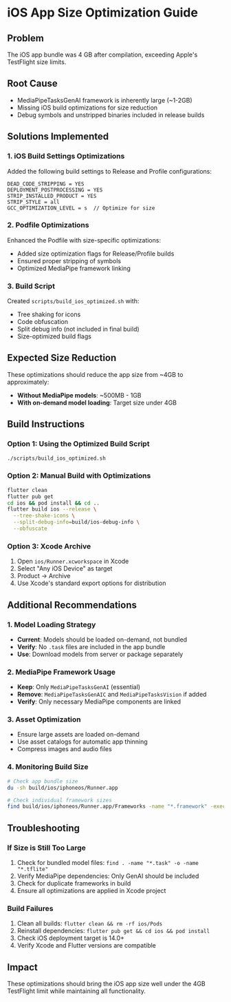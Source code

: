 # iOS App Size Optimization Guide

## Problem
The iOS app bundle was 4 GB after compilation, exceeding Apple's TestFlight size limits.

## Root Cause
- MediaPipeTasksGenAI framework is inherently large (~1-2GB)
- Missing iOS build optimizations for size reduction
- Debug symbols and unstripped binaries included in release builds

## Solutions Implemented

### 1. iOS Build Settings Optimizations
Added the following build settings to Release and Profile configurations:

```
DEAD_CODE_STRIPPING = YES
DEPLOYMENT_POSTPROCESSING = YES  
STRIP_INSTALLED_PRODUCT = YES
STRIP_STYLE = all
GCC_OPTIMIZATION_LEVEL = s  // Optimize for size
```

### 2. Podfile Optimizations
Enhanced the Podfile with size-specific optimizations:
- Added size optimization flags for Release/Profile builds
- Ensured proper stripping of symbols
- Optimized MediaPipe framework linking

### 3. Build Script
Created `scripts/build_ios_optimized.sh` with:
- Tree shaking for icons
- Code obfuscation
- Split debug info (not included in final build)
- Size-optimized build flags

## Expected Size Reduction
These optimizations should reduce the app size from ~4GB to approximately:
- **Without MediaPipe models**: ~500MB - 1GB
- **With on-demand model loading**: Target size under 4GB

## Build Instructions

### Option 1: Using the Optimized Build Script
```bash
./scripts/build_ios_optimized.sh
```

### Option 2: Manual Build with Optimizations
```bash
flutter clean
flutter pub get
cd ios && pod install && cd ..
flutter build ios --release \
  --tree-shake-icons \
  --split-debug-info=build/ios-debug-info \
  --obfuscate
```

### Option 3: Xcode Archive
1. Open `ios/Runner.xcworkspace` in Xcode
2. Select "Any iOS Device" as target
3. Product → Archive
4. Use Xcode's standard export options for distribution

## Additional Recommendations

### 1. Model Loading Strategy
- **Current**: Models should be loaded on-demand, not bundled
- **Verify**: No `.task` files are included in the app bundle
- **Use**: Download models from server or package separately

### 2. MediaPipe Framework Usage
- **Keep**: Only `MediaPipeTasksGenAI` (essential)
- **Remove**: `MediaPipeTasksGenAIC` and `MediaPipeTasksVision` if added
- **Verify**: Only necessary MediaPipe components are linked

### 3. Asset Optimization
- Ensure large assets are loaded on-demand
- Use asset catalogs for automatic app thinning
- Compress images and audio files

### 4. Monitoring Build Size
```bash
# Check app bundle size
du -sh build/ios/iphoneos/Runner.app

# Check individual framework sizes
find build/ios/iphoneos/Runner.app/Frameworks -name "*.framework" -exec du -sh {} \;
```

## Troubleshooting

### If Size is Still Too Large
1. Check for bundled model files: `find . -name "*.task" -o -name "*.tflite"`
2. Verify MediaPipe dependencies: Only GenAI should be included
3. Check for duplicate frameworks in build
4. Ensure all optimizations are applied in Xcode project

### Build Failures
1. Clean all builds: `flutter clean && rm -rf ios/Pods`
2. Reinstall dependencies: `flutter pub get && cd ios && pod install`
3. Check iOS deployment target is 14.0+
4. Verify Xcode and Flutter versions are compatible

## Impact
These optimizations should bring the iOS app size well under the 4GB TestFlight limit while maintaining all functionality.